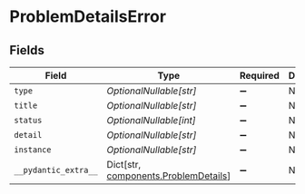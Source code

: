 # ProblemDetailsError


## Fields

| Field                                                                             | Type                                                                              | Required                                                                          | Description                                                                       |
| --------------------------------------------------------------------------------- | --------------------------------------------------------------------------------- | --------------------------------------------------------------------------------- | --------------------------------------------------------------------------------- |
| `type`                                                                            | *OptionalNullable[str]*                                                           | :heavy_minus_sign:                                                                | N/A                                                                               |
| `title`                                                                           | *OptionalNullable[str]*                                                           | :heavy_minus_sign:                                                                | N/A                                                                               |
| `status`                                                                          | *OptionalNullable[int]*                                                           | :heavy_minus_sign:                                                                | N/A                                                                               |
| `detail`                                                                          | *OptionalNullable[str]*                                                           | :heavy_minus_sign:                                                                | N/A                                                                               |
| `instance`                                                                        | *OptionalNullable[str]*                                                           | :heavy_minus_sign:                                                                | N/A                                                                               |
| `__pydantic_extra__`                                                              | Dict[str, [components.ProblemDetails](../../models/components/problemdetails.md)] | :heavy_minus_sign:                                                                | N/A                                                                               |